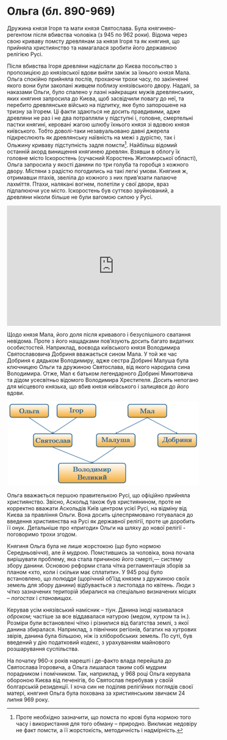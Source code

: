 Ольга (бл. 890-969)
===================

Дружина князя Ігоря та мати князя Святослава. Була княгинею-регентом
після вбивства чоловіка (з 945 по 962 роки). Відома через свою криваву
помсту древлянам за князя Ігоря та як княгиня, що прийняла християнство
та намагалася зробити його державною релігією Русі.

Після вбивства Ігоря древляни надіслали до Києва посольство з
пропозицією до князівської вдови вийти заміж за їхнього князя Мала.
Ольга спокійно прийняла послів, прохаючи трохи часу, по закінченні якого
вони були закопані живцем поблизу князівського двору. Надалі, за
наказами Ольги, було спалено у лазні найкращих мужів древлянських, яких
княгиня запросила до Києва, щоб засвідчили повагу до неї, та перебито
древлянське військо на підпитку, яке було запорошене на тризну за
Ігорем. Ці факти здаються не досить правдивими, адже древляни не раз і
не два потрапляли у підступні і, головне, смертельні пастки княгині,
керовані жагою шлюбу їхнього князя зі вдовою князя київського. Тобто
доволі-таки незавуальовано давні джерела підкреслюють як древлянську
наївність на межі з дурістю, так і Ольжину криваву підступність задля
помсти[^3]. Найбільш відомий останній акорд винищення княгинею древлян.
Взявши в облогу їх головне місто Іскоростень (сучасний Коростень
Житомирської області), Ольга запросила у якості данини по три голуба та
горобця з кожного двору. Містяни з радістю погодились на такі легкі
умови. Княгиня ж, отримавши птахів, звеліла до кожного з них прив’язати
палаюче лахміття. Птахи, налякані вогнем, полетіли у свої двори, враз
підпалюючи усе місто. Іскоростень був суттєво зруйнований, а древляни
ніколи більше не були вагомою силою у Русі.

<div class="fluidMedia">
<iframe align="center" width="560" height="315" src="https://www.youtube.com/embed/XDMIZWaCsrc" frameborder="0" allowfullscreen></iframe>
</div>
<div class="popup">
</div>
<div class="space">
</div>



Щодо князя Мала, його доля після кривавого і безуспішного сватання
невідома. Проте з його нащадками пов’язують досить багато видатних
особистостей. Наприклад, воєвода київського князя Володимира
Святославовича Добриня вважається сином Мала. У той же час Добриня є
дядьком Володимиру, адже сестра Добрині Малуша була ключницею Ольги та
дружиною Святослава, від якого народила сина Володимира. Отже, Мал є
батьком легендарного Добрині Микитовича та дідом усесвітньо відомого
Володимира Хрестителя. Досить непогано для місцевого князька, що вбив
князя київського і залицявся до його вдови.

<div align="center">
<img src="olga.png" width="500" />
</div>

Ольга вважається першою правителькою Русі, що офіційно прийняла
християнство. Звісно, Аскольд також був християнином, проте не корректно
вважати Аскольдiв Київ центром усiєї Русi, на вiдмiну вiд Києва за
правлiння Ольги. Вона досить цілеспрямовано готувалася до введення
християнства на Русі як державної релігії, проте це доробить її онук.
Детальнiше про «пригоди» Ольги на шляху до нової релiгiї - поговоримо
трохи згодом.

Княгиня Ольга була не лише жорстокою (що було нормою Середньовіччя), але
й мудрою. Помстившись за чоловіка, вона почала вирішувати проблему, яка
стала причиною його смерті,— систему збору данини. Основою реформи стала
чітка регламентація зборів за планом «хто, коли і скільки має сплатити».
У 945 році було встановлено, що *полюддя* (щорічний об’їзд князем з
дружиною своїх земель для збору данини) відбувається з листопада по
квітень. Люди з чітко зазначених територій збиралися на спеціально
визначених місцях – *погостах* і *становищах*.

Керував усім князівський намісник – *тіун*. Данина іноді називалася
*оброком*; частіше за все віддавалася натурою (медом, хутром та ін.).
Розміри були встановлені чітко і різнилися від багатства землі, з якої
данина збиралася. Наприклад, з північних регіонів, багатих на хутрових звірів, данина була більшою, ніж із
хліборобських земель. По суті, був введений у дію податковий кодекс, з
урахуванням майнового розшарування суспільства.

На початку 960-х років нарешті і де-факто влада перейшла до Святослава
Ігоровича, а Ольга лишалася таким собі мудрим порадником і помічником.
Так, наприклад, у 968 році Ольга керувала обороною Києва від печенігів,
бо Святослав перебував у своїй болгарській резиденції. І хоча син не
поділяв релігійних поглядів своєї матері, княгиня Ольга була похована за
християнським звичаєм 24 липня 969 року.

[^3]: Проте необхідно зазначити, що помста по крові була нормою того часу і використання для того обману – природно. Викликає недовіру не факт помсти, а її жорстокість, методичність і надмірність.